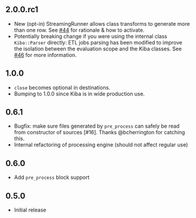 2.0.0.rc1
---------

- New (opt-in) StreamingRunner allows class transforms to generate more than one row. See [#44](https://github.com/thbar/kiba/pull/44) for rationale & how to activate.
- Potentially breaking change if you were using the internal class `Kiba::Parser` directly: ETL jobs parsing has been modified to improve the isolation between the evaluation scope and the Kiba classes. See [#46](https://github.com/thbar/kiba/pull/46) for more information.

1.0.0
-----

- `close` becomes optional in destinations.
- Bumping to 1.0.0 since Kiba is in wide production use.

0.6.1
-----

- Bugfix: make sure files generated by `pre_process` can safely be read from constructor of sources [#16]. Thanks @bcherrington for catching this.
- Internal refactoring of processing engine (should not affect regular use)

0.6.0
-----

- Add `pre_process` block support

0.5.0
-----

- Initial release
